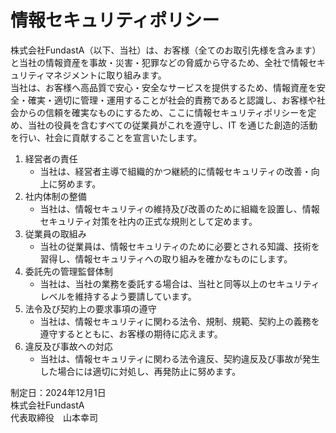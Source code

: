 # 情報セキュリティポリシー 
株式会社FundastA（以下、当社）は、お客様（全てのお取引先様を含みます）と当社の情報資産を事故・災害・犯罪などの脅威から守るため、全社で情報セキュリティマネジメントに取り組みます。  
当社は、お客様へ高品質で安心・安全なサービスを提供するため、情報資産を安全・確実・適切に管理・運用することが社会的責務であると認識し、お客様や社会からの信頼を確実なものにするため、ここに情報セキュリティポリシーを定め、当社の役員を含むすべての従業員がこれを遵守し、IT を通じた創造的活動を行い、社会に貢献することを宣言いたします。

1. 経営者の責任
    - 当社は、経営者主導で組織的かつ継続的に情報セキュリティの改善・向上に努めます。
2. 社内体制の整備 
    - 当社は、情報セキュリティの維持及び改善のために組織を設置し、情報セキュリティ対策を社内の正式な規則として定めます。
3. 従業員の取組み 
    - 当社の従業員は、情報セキュリティのために必要とされる知識、技術を習得し、情報セキュリティへの取り組みを確かなものにします。
4. 委託先の管理監督体制 
    - 当社は、当社の業務を委託する場合は、当社と同等以上のセキュリティレベルを維持するよう要請しています。
5. 法令及び契約上の要求事項の遵守 
    - 当社は、情報セキュリティに関わる法令、規制、規範、契約上の義務を遵守するとともに、お客様の期待に応えます。
6. 違反及び事故への対応 
    - 当社は、情報セキュリティに関わる法令違反、契約違反及び事故が発生した場合には適切に対処し、再発防止に努めます。

制定日：2024年12月1日  
株式会社FundastA  
代表取締役　山本幸司 
